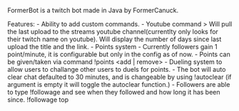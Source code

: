 FormerBot is a twitch bot made in Java by FormerCanuck.

Features:
	- Ability to add custom commands.
	- Youtube command > Will pull the last upload to the streams youtube channel(currentlty only looks for their twitch name on youtube). Will display the number of days since last upload the title and the link.
	- Points system
		- Currently followers gain 1 point/minute, it is configurable but only in the config as of now.
		- Points can be given/taken via command !points <add | remove> <amount> <user>
		- Dueling system to allow users to challange other users to duels for points.
	- The bot will auto clear chat defaulted to 30 minutes, and is changeable by using !autoclear <minutes> (if argument is empty it will toggle the autoclear function.)
	- Followers are able to type !followage and see when they followed and how long it has been since. !followage top 